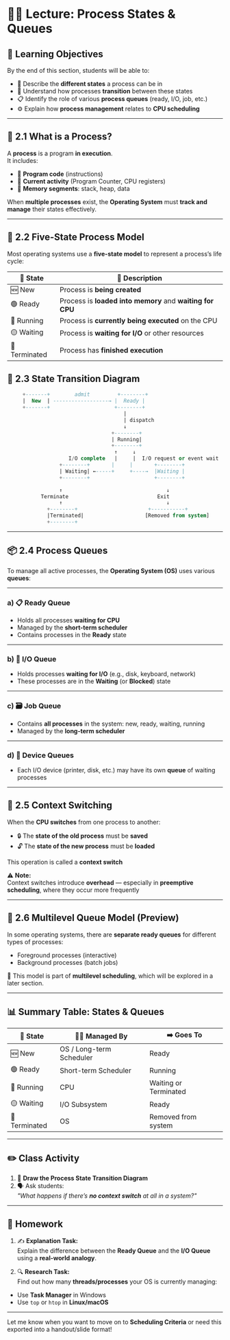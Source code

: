 # 🧑‍🏫 Lecture: Process States & Queues

## 🎯 Learning Objectives

By the end of this section, students will be able to:

- 🧾 Describe the **different states** a process can be in  
- 🔄 Understand how processes **transition** between these states  
- 📋 Identify the role of various **process queues** (ready, I/O, job, etc.)  
- ⚙️ Explain how **process management** relates to **CPU scheduling**

---

## 🧠 2.1 What is a Process?

A **process** is a program **in execution**.  
It includes:

- 💾 **Program code** (instructions)  
- 🧠 **Current activity** (Program Counter, CPU registers)  
- 🧮 **Memory segments**: stack, heap, data  

When **multiple processes** exist, the **Operating System** must **track and manage** their states effectively.

---

## 🔄 2.2 Five-State Process Model

Most operating systems use a **five-state model** to represent a process’s life cycle:

| 🔢 **State**     | 📝 **Description**                                       |
|------------------|----------------------------------------------------------|
| 🆕 New            | Process is **being created**                            |
| 🟢 Ready          | Process is **loaded into memory** and **waiting for CPU** |
| 🔵 Running        | Process is **currently being executed** on the CPU      |
| 🟡 Waiting        | Process is **waiting for I/O** or other resources        |
| 🔴 Terminated     | Process has **finished execution**                      |
## 🔁 2.3 State Transition Diagram

```sql
     +-------+        admit         +--------+
     |  New  | ------------------→ |  Ready |
     +-------+                     +--------+
                                      |
                                      | dispatch
                                      ↓
                                  +--------+
                                  | Running|
                                  +--------+
                                   ↑     ↓
                    I/O complete   |     |  I/O request or event wait
                 +--------+       |     |       +--------+
                 | Waiting| ←-----+     +----→  |Waiting |
                 +--------+                     +--------+

                 ↑                                  ↓
           Terminate                             Exit
                 ↑                                  ↓
             +--------+                       +-----------+
             |Terminated|                    [Removed from system]
             +--------+
```
---
## 📦 2.4 Process Queues

To manage all active processes, the **Operating System (OS)** uses various **queues**:

---

### a) 📋 Ready Queue

- Holds all processes **waiting for CPU**
- Managed by the **short-term scheduler**
- Contains processes in the **Ready** state

---

### b) 💾 I/O Queue

- Holds processes **waiting for I/O** (e.g., disk, keyboard, network)
- These processes are in the **Waiting** (or **Blocked**) state

---

### c) 🗃 Job Queue

- Contains **all processes** in the system: new, ready, waiting, running
- Managed by the **long-term scheduler**

---

### d) 🧯 Device Queues

- Each I/O device (printer, disk, etc.) may have its own **queue** of waiting processes

---

## 🧵 2.5 Context Switching

When the **CPU switches** from one process to another:

- 🔒 The **state of the old process** must be **saved**  
- 🔓 The **state of the new process** must be **loaded**

This operation is called a **context switch**

⚠️ **Note:**  
Context switches introduce **overhead** — especially in **preemptive scheduling**, where they occur more frequently

---

## 📌 2.6 Multilevel Queue Model (Preview)

In some operating systems, there are **separate ready queues** for different types of processes:

- Foreground processes (interactive)  
- Background processes (batch jobs)

📍 This model is part of **multilevel scheduling**, which will be explored in a later section.

---

## 📊 Summary Table: States & Queues

| 🔄 **State**    | 🧑‍💼 **Managed By**         | ➡️ **Goes To**             |
|------------------|-----------------------------|-----------------------------|
| 🆕 New            | OS / Long-term Scheduler     | Ready                       |
| 🟢 Ready          | Short-term Scheduler         | Running                     |
| 🔵 Running        | CPU                          | Waiting or Terminated       |
| 🟡 Waiting        | I/O Subsystem                | Ready                       |
| 🔴 Terminated     | OS                           | Removed from system         |

---

## ✏️ Class Activity

1. 🎨 **Draw the Process State Transition Diagram**  
2. 🗣️ Ask students:  
   *"What happens if there’s **no context switch** at all in a system?"*

---

## 📝 Homework

1. ✍️ **Explanation Task:**  
Explain the difference between the **Ready Queue** and the **I/O Queue** using a **real-world analogy**.

2. 🔍 **Research Task:**  
Find out how many **threads/processes** your OS is currently managing:  
- Use **Task Manager** in Windows  
- Use `top` or `htop` in **Linux/macOS**

---

Let me know when you want to move on to **Scheduling Criteria** or need this exported into a handout/slide format!
